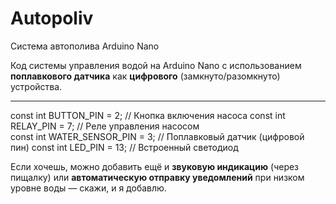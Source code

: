 # Autopoliv
 Система автополива Arduino Nano

Код системы управления водой на Arduino Nano с использованием **поплавкового датчика** как **цифрового** (замкнуто/разомкнуто) устройства. 

---
const int BUTTON_PIN = 2;         // Кнопка включения насоса
const int RELAY_PIN = 7;          // Реле управления насосом  
const int WATER_SENSOR_PIN = 3;   // Поплавковый датчик (цифровой пин)
const int LED_PIN = 13;           // Встроенный светодиод


Если хочешь, можно добавить ещё и **звуковую индикацию** (через пищалку) или **автоматическую отправку уведомлений** при низком уровне воды — скажи, и я добавлю.

